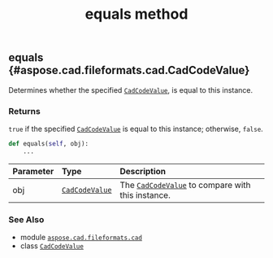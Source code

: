 ﻿---
title: equals method
second_title: Aspose.CAD for Python via .NET API References
description: 
type: docs
weight: 20
url: /python-net/aspose.cad.fileformats.cad/cadcodevalue/equals/
is_root: false
---

## equals {#aspose.cad.fileformats.cad.CadCodeValue}

Determines whether the specified [`CadCodeValue`](/cad/python-net/aspose.cad.fileformats.cad/cadcodevalue), is equal to this instance.


### Returns 


`true` if the specified [`CadCodeValue`](/cad/python-net/aspose.cad.fileformats.cad/cadcodevalue) is equal to this instance; otherwise, `false`.


```python
def equals(self, obj):
    ...
```


| Parameter | Type | Description |
| :- | :- | :- |
| obj | [`CadCodeValue`](/cad/python-net/aspose.cad.fileformats.cad/cadcodevalue) | The [`CadCodeValue`](/cad/python-net/aspose.cad.fileformats.cad/cadcodevalue) to compare with this instance. |



### See Also
* module [`aspose.cad.fileformats.cad`](../../)
* class [`CadCodeValue`](/cad/python-net/aspose.cad.fileformats.cad/cadcodevalue)
